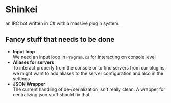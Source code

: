 Shinkei
=======

an IRC bot written in C# with a massive plugin system.

Fancy stuff that needs to be done
---------------------------------
<ul>
  <li>
    <b>Input loop</b>
    <br/>
    We need an input loop in <code>Program.cs</code> for interacting on console level
  </li>
  <li>
    <b>Aliases for servers</b>
    <br/>
    To interact properly from the console or to find servers from our plugins, we might want to add aliases to the server configuration and also in the settings
  </li>
  <li>
    <b>JSON Wrapper</b>
    <br/>
    The current handling of de-/serialization isn't really clean. A wrapper for centralizing json stuff should fix that.
  </li>
  
</ul>
